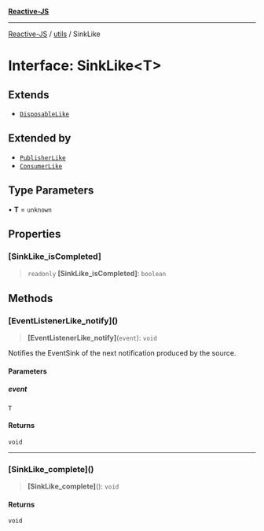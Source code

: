 [**Reactive-JS**](../../README.md)

***

[Reactive-JS](../../README.md) / [utils](../README.md) / SinkLike

# Interface: SinkLike\<T\>

## Extends

- [`DisposableLike`](DisposableLike.md)

## Extended by

- [`PublisherLike`](../../computations/interfaces/PublisherLike.md)
- [`ConsumerLike`](ConsumerLike.md)

## Type Parameters

• **T** = `unknown`

## Properties

### \[SinkLike\_isCompleted\]

> `readonly` **\[SinkLike\_isCompleted\]**: `boolean`

## Methods

### \[EventListenerLike\_notify\]()

> **\[EventListenerLike\_notify\]**(`event`): `void`

Notifies the EventSink of the next notification produced by the source.

#### Parameters

##### event

`T`

#### Returns

`void`

***

### \[SinkLike\_complete\]()

> **\[SinkLike\_complete\]**(): `void`

#### Returns

`void`
